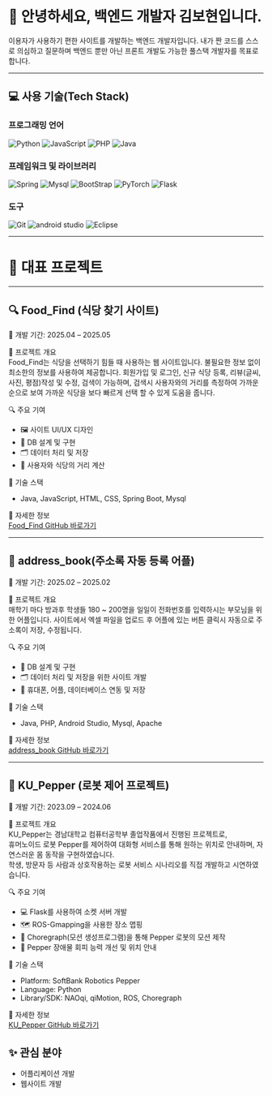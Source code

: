 # 👋 안녕하세요, 백엔드 개발자 김보현입니다.

이용자가 사용하기 편한 사이트를 개발하는 백엔드 개발자입니다. 
내가 짠 코드를 스스로 의심하고 질문하며 백엔드 뿐만 아닌 프론트 개발도 가능한 풀스택 개발자를 목표로 합니다.


---


## 💻 **사용 기술(Tech Stack)**
### **프로그래밍 언어**
![Python](https://img.shields.io/badge/-Python-3776AB?style=for-the-badge&logo=python&logoColor=white)
![JavaScript](https://img.shields.io/badge/-JavaScript-F7DF1E?style=for-the-badge&logo=javascript&logoColor=black)
![PHP](https://img.shields.io/badge/PHP-777BB4?style=for-the-badge&logo=php&logoColor=white)
![Java](https://img.shields.io/badge/-Java-007396?style=for-the-badge&logo=java&logoColor=white)

### **프레임워크 및 라이브러리**
![Spring](https://img.shields.io/badge/Spring-6DB33F?style=for-the-badge&logo=spring&logoColor=white)
![Mysql](https://img.shields.io/badge/MySQL-00000F?style=for-the-badge&logo=mysql&logoColor=white)
![BootStrap](https://img.shields.io/badge/Bootstrap-563D7C?style=for-the-badge&logo=bootstrap&logoColor=white)
![PyTorch](https://img.shields.io/badge/-PyTorch-EE4C2C?style=for-the-badge&logo=pytorch&logoColor=white)
![Flask](https://img.shields.io/badge/-Flask-000000?style=for-the-badge&logo=flask&logoColor=white)

### **도구**
![Git](https://img.shields.io/badge/-Git-F05032?style=for-the-badge&logo=git&logoColor=white)
![android studio](https://img.shields.io/badge/Android_Studio-3DDC84?style=for-the-badge&logo=android-studio&logoColor=white)
![Eclipse](https://img.shields.io/badge/Eclipse-2C2255?style=for-the-badge&logo=eclipse&logoColor=white)



---

# 📂 **대표 프로젝트**

---

## 🔍 Food_Find (식당 찾기 사이트)
📆 개발 기간: 2025.04 – 2025.05

🧠 프로젝트 개요  
Food_Find는 식당을 선택하기 힘들 때 사용하는 웹 사이트입니다.
불필요한 정보 없이 최소한의 정보를 사용하여 제공합니다.
회원가입 및 로그인, 신규 식당 등록, 리뷰(글씨, 사진, 평점)작성 및 수정, 검색이 가능하며,
검색시 사용자와의 거리를 측정하여 가까운 순으로 보여 가까운 식당을 보다 빠르게 선택 할 수 있게 도움을 줍니다. 

🔍 주요 기여
- 🖼️ 사이트 UI/UX 디자인
- 💾 DB 설계 및 구현
- 🗂️ 데이터 처리 및 저장
- 📍 사용자와 식당의 거리 계산

🧰 기술 스택   
- Java, JavaScript, HTML, CSS, Spring Boot, Mysql
  
📎 자세한 정보  
[Food_Find GitHub 바로가기](https://github.com/KBohyeon/Food_Find)

---

## 📱 address_book(주소록 자동 등록 어플)
📆 개발 기간: 2025.02 – 2025.02

🧠 프로젝트 개요  
매학기 마다 방과후 학생들 180 ~ 200명을 일일이 전화번호를 입력하시는 부모님을 위한 어플입니다.
사이트에서 엑셀 파일을 업로드 후 어플에 있는 버튼 클릭시 자동으로 주소록이 저장, 수정됩니다.

🔍 주요 기여
- 💾 DB 설계 및 구현
- 🗂️ 데이터 처리 및 저장을 위한 사이트 개발
- 📱 휴대폰, 어플, 데이터베이스 연동 및 저장 

🧰 기술 스택   
- Java, PHP, Android Studio, Mysql, Apache
  
📎 자세한 정보  
[address_book GitHub 바로가기](https://github.com/KBohyeon/Address-Book-Management-App)

---

## 🤖 KU_Pepper (로봇 제어 프로젝트)
📆 개발 기간: 2023.09 – 2024.06

🧠 프로젝트 개요  
KU_Pepper는 경남대학교 컴퓨터공학부 졸업작품에서 진행된 프로젝트로,  
휴머노이드 로봇 Pepper를 제어하여 대화형 서비스를 통해 원하는 위치로 안내하며, 자연스러운 몸 동작을 구현하였습니다.  
학생, 방문자 등 사람과 상호작용하는 로봇 서비스 시나리오를 직접 개발하고 시연하였습니다.

🔍 주요 기여
- 💻 Flask를 사용하여 소켓 서버 개발
- 🗺️ ROS-Gmapping을 사용한 장소 맵핑
- 🤖 Choregraph(모션 생성프로그램)을 통해 Pepper 로봇의 모션 제작
- 🔧 Pepper 장애물 회피 능력 개선 및 위치 안내

🧰 기술 스택  
- Platform: SoftBank Robotics Pepper  
- Language: Python  
- Library/SDK: NAOqi, qiMotion, ROS, Choregraph

📎 자세한 정보  
[KU_Pepper GitHub 바로가기](https://github.com/KBohyeon/kupepper_ros)



## ✨ **관심 분야**

- 어플리케이션 개발
- 웹사이트 개발
